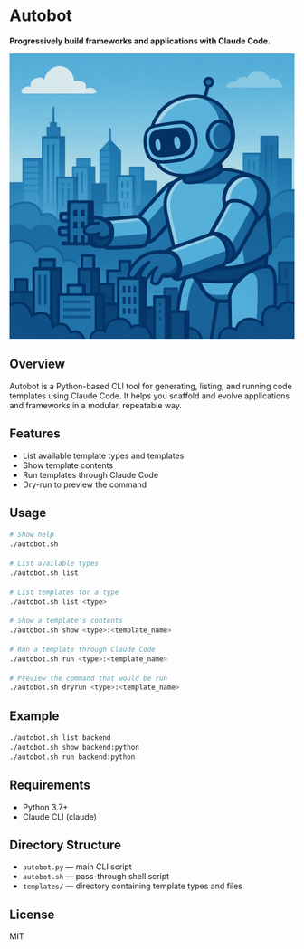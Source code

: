 # Autobot

**Progressively build frameworks and applications with Claude Code.**

![Autobot Logo](images/autobot.png)

## Overview
Autobot is a Python-based CLI tool for generating, listing, and running code templates using Claude Code. It helps you scaffold and evolve applications and frameworks in a modular, repeatable way.

## Features
- List available template types and templates
- Show template contents
- Run templates through Claude Code
- Dry-run to preview the command

## Usage

```sh
# Show help
./autobot.sh

# List available types
./autobot.sh list

# List templates for a type
./autobot.sh list <type>

# Show a template's contents
./autobot.sh show <type>:<template_name>

# Run a template through Claude Code
./autobot.sh run <type>:<template_name>

# Preview the command that would be run
./autobot.sh dryrun <type>:<template_name>
```

## Example
```sh
./autobot.sh list backend
./autobot.sh show backend:python
./autobot.sh run backend:python
```

## Requirements
- Python 3.7+
- Claude CLI (claude)

## Directory Structure
- `autobot.py` — main CLI script
- `autobot.sh` — pass-through shell script
- `templates/` — directory containing template types and files

## License
MIT
